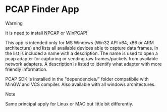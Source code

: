 # PCAP Finder App
> [!WARNING]
> It is need to install NPCAP or WinPCAP!

This app is intended only for MS Windows (Win32 API x64, x86 or ARM architecture) and lists all available devices able to capture data frames. In the list is included a name with a description. The name is used to open a pcap adapter for capturing or sending raw frames/packets from available network adapters. A description is listed to identify what adapter with more friendly information.

PCAP SDK is installed in the "dependencies/" folder compatibile with MinGW and VCS compiler. Also available with all windows architectures.

> [!NOTE]
> Same principal apply for Linux or MAC but little bit differently.